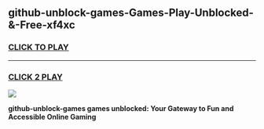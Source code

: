 
## github-unblock-games-Games-Play-Unblocked-&-Free-xf4xc
<h3>
<a href="https://premium76.site?title=github-unblock-games&ref=24A">CLICK TO PLAY</a></h3>
<hr>

<h3>
<a href="https://premium76.site?title=github-unblock-games&ref=24A">CLICK 2 PLAY</a>
  
</h3>

<a href="https://premium76.site?title=github-unblock-games&ref=24A"><img src="https://clearcache.store/games.png"></a>


**github-unblock-games games unblocked: Your Gateway to Fun and Accessible Online Gaming**

